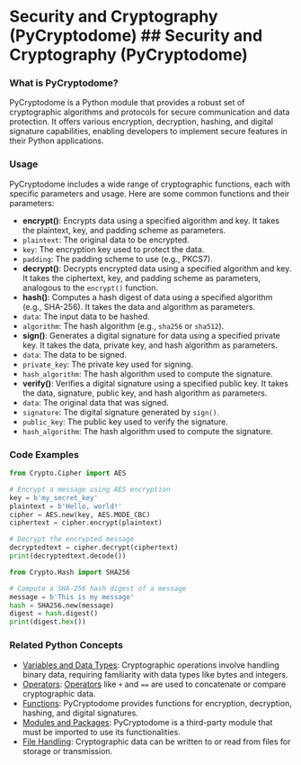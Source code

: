 # Security and Cryptography (PyCryptodome) ## Security and Cryptography (PyCryptodome)

### What is PyCryptodome?
PyCryptodome is a Python module that provides a robust set of cryptographic algorithms and protocols for secure communication and data protection. It offers various encryption, decryption, hashing, and digital signature capabilities, enabling developers to implement secure features in their Python applications.

### Usage

PyCryptodome includes a wide range of cryptographic functions, each with specific parameters and usage. Here are some common functions and their parameters:

- **encrypt()**: Encrypts data using a specified algorithm and key. It takes the plaintext, key, and padding scheme as parameters.
 - `plaintext`: The original data to be encrypted.
 - `key`: The encryption key used to protect the data.
 - `padding`: The padding scheme to use (e.g., PKCS7).
- **decrypt()**: Decrypts encrypted data using a specified algorithm and key. It takes the ciphertext, key, and padding scheme as parameters, analogous to the `encrypt()` function.
- **hash()**: Computes a hash digest of data using a specified algorithm (e.g., SHA-256). It takes the data and algorithm as parameters.
 - `data`: The input data to be hashed.
 - `algorithm`: The hash algorithm (e.g., `sha256` or `sha512`).
- **sign()**: Generates a digital signature for data using a specified private key. It takes the data, private key, and hash algorithm as parameters.
 - `data`: The data to be signed.
 - `private_key`: The private key used for signing.
 - `hash_algorithm`: The hash algorithm used to compute the signature.
- **verify()**: Verifies a digital signature using a specified public key. It takes the data, signature, public key, and hash algorithm as parameters.
 - `data`: The original data that was signed.
 - `signature`: The digital signature generated by `sign()`.
 - `public_key`: The public key used to verify the signature.
 - `hash_algorithm`: The hash algorithm used to compute the signature.

### Code Examples

```python
from Crypto.Cipher import AES

# Encrypt a message using AES encryption
key = b'my_secret_key'
plaintext = b'Hello, world!'
cipher = AES.new(key, AES.MODE_CBC)
ciphertext = cipher.encrypt(plaintext)

# Decrypt the encrypted message
decryptedtext = cipher.decrypt(ciphertext)
print(decryptedtext.decode())
```

```python
from Crypto.Hash import SHA256

# Compute a SHA-256 hash digest of a message
message = b'This is my message'
hash = SHA256.new(message)
digest = hash.digest()
print(digest.hex())
```

### Related Python Concepts

- [Variables and Data Types](./../variables-and-data-types/): Cryptographic operations involve handling binary data, requiring familiarity with data types like bytes and integers.
- [Operators](./../operators/): [Operators](./../operators/) like `+` and `==` are used to concatenate or compare cryptographic data.
- [Functions](./../functions/): PyCryptodome provides functions for encryption, decryption, hashing, and digital signatures.
- [Modules and Packages](./../modules-and-packages/): PyCryptodome is a third-party module that must be imported to use its functionalities.
- [File Handling](./../file-handling/): Cryptographic data can be written to or read from files for storage or transmission.